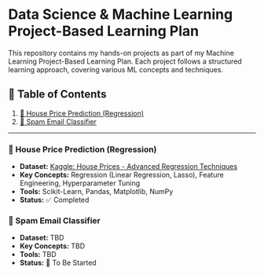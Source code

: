 # **Data Science & Machine Learning Project-Based Learning Plan**
This repository contains my hands-on projects as part of my Machine Learning Project-Based Learning Plan. Each project follows a structured learning approach, covering various ML concepts and techniques.

## 📖 Table of Contents  
1. [🏡 House Price Prediction (Regression)](https://github.com/julsCadenas/DS-ML-Projects/tree/main/House_Price_Prediction)  
2. [📧 Spam Email Classifier](https://github.com/julsCadenas/DS-ML-Projects/tree/main/Spam_Email_Classifier)  

---

### 🏡 House Price Prediction (Regression)  
- **Dataset:** [Kaggle: House Prices - Advanced Regression Techniques](https://www.kaggle.com/competitions/house-prices-advanced-regression-techniques)  
- **Key Concepts:** Regression (Linear Regression, Lasso), Feature Engineering, Hyperparameter Tuning  
- **Tools:** Scikit-Learn, Pandas, Matplotlib, NumPy  
- **Status:** ✅ Completed  

### 📧 Spam Email Classifier
- **Dataset:** TBD  
- **Key Concepts:** TBD  
- **Tools:** TBD  
- **Status:** 🚧 To Be Started  
